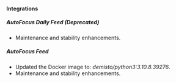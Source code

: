 
#### Integrations
##### AutoFocus Daily Feed (Deprecated)
- Maintenance and stability enhancements.

##### AutoFocus Feed
- Updated the Docker image to: *demisto/python3:3.10.8.39276*.
- Maintenance and stability enhancements.
